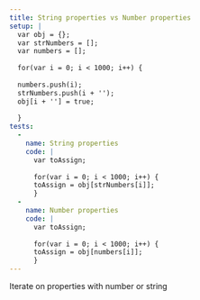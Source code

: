 ```yaml
---
title: String properties vs Number properties
setup: |
  var obj = {};
  var strNumbers = [];
  var numbers = [];
  
  for(var i = 0; i < 1000; i++) {
  
  numbers.push(i);
  strNumbers.push(i + '');
  obj[i + ''] = true;
  
  }
tests:
  -
    name: String properties
    code: |
      var toAssign;
      
      for(var i = 0; i < 1000; i++) {
      toAssign = obj[strNumbers[i]];
      }
  -
    name: Number properties
    code: |
      var toAssign;
      
      for(var i = 0; i < 1000; i++) {
      toAssign = obj[numbers[i]];
      }
---
```

Iterate on properties with number or string
